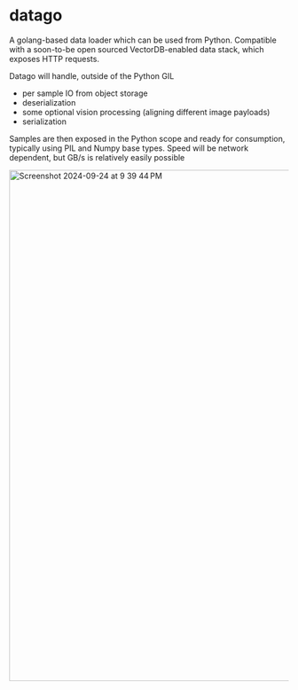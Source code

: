 # datago
A golang-based data loader which can be used from Python. Compatible with a soon-to-be open sourced VectorDB-enabled data stack, which exposes HTTP requests. 

Datago will handle, outside of the Python GIL 
- per sample IO from object storage
- deserialization
- some optional vision processing (aligning different image payloads)
- serialization

Samples are then exposed in the Python scope and ready for consumption, typically using PIL and Numpy base types.
Speed will be network dependent, but GB/s is relatively easily possible

<img width="922" alt="Screenshot 2024-09-24 at 9 39 44 PM" src="https://github.com/user-attachments/assets/b58002ce-f961-438b-af72-9e1338527365">
